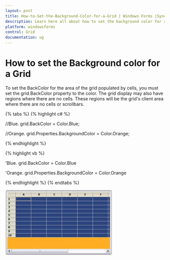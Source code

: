 ```yaml
---
layout: post
title: How-to-Set-the-Background-Color-for-a-Grid | Windows Forms |Syncfusion
description: Learn here all about how to set the background color for a grid of Syncfusion Windows Forms Gridcontrol and more.
platform: windowsforms
control: Grid
documentation: ug
---
```


# How to set the Background color for a Grid

To set the BackColor for the area of the grid populated by cells, you must set the grid.BackColor property to the color. The grid display may also have regions where there are no cells. These regions will be the grid's client area where there are no cells or scrollbars. 

{% tabs %}
{% highlight c# %}

//Blue.
grid.BackColor = Color.Blue;

//Orange.
grid.Properties.BackgroundColor = Color.Orange;

{% endhighlight %}

{% highlight vb %}

'Blue.
grid.BackColor = Color.Blue

'Orange.
grid.Properties.BackgroundColor = Color.Orange

{% endhighlight %}
{% endtabs %}

![Set background to grid cells](How-to-Set-the-Background-Color-for-a-Grid_images/How-to-Set-the-Background-Color-for-a-Grid_img1.jpeg)
